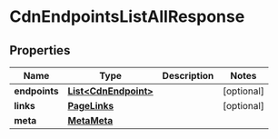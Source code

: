 

# CdnEndpointsListAllResponse


## Properties

| Name | Type | Description | Notes |
|------------ | ------------- | ------------- | -------------|
|**endpoints** | [**List&lt;CdnEndpoint&gt;**](CdnEndpoint.md) |  |  [optional] |
|**links** | [**PageLinks**](PageLinks.md) |  |  [optional] |
|**meta** | [**MetaMeta**](MetaMeta.md) |  |  |



